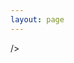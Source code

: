 ```yaml
---
layout: page
---
```


<script setup>
import {
  VPTeamPage,
  VPTeamPageTitle,
  VPTeamMembers
} from 'vitepress/theme'

const icon = '<svg xmlns="http://www.w3.org/2000/svg" fill="#50c8fd" viewBox="0 0 24 24"><path fill-rule="evenodd" d="M12.003 2c-2.265 0-6.29 1.364-6.29 7.325v1.195S3.55 14.96 3.55 17.474c0 .665.17 1.025.281 1.025.114 0 .902-.484 1.748-2.072 0 0-.18 2.197 1.904 3.967 0 0-1.77.495-1.77 1.182 0 .686 4.078.43 6.29 0 2.239.425 6.287.687 6.287 0 0-.688-1.768-1.182-1.768-1.182 2.085-1.77 1.905-3.967 1.905-3.967.845 1.588 1.634 2.072 1.746 2.072.111 0 .283-.36.283-1.025 0-2.514-2.166-6.954-2.166-6.954V9.325C18.29 3.364 14.268 2 12.003 2z"/></svg>'
const url = 'mqq://card/show_pslcard?src_type=internal&version=1&card_type=person&source=sharecard&uin='
const member = (uin, name) => ({
  name,
  avatar: `https://q.qlogo.cn/g?b=qq&s=640&nk=` + uin,
  links: [{ icon: { svg: icon }, link: url + uin }],
})
</script>

<VPTeamPage>
  <VPTeamPageTitle>
    <template #title>
      凌远引路人
    </template>
    <template #lead>
      此刻我们站在这里，站在天地间的广袤无垠，聆听山风的呼吸。
      <br>
      与风雪同行，感受别样的四季，与日月同在，共度晨昏与白昼。
    </template>
  </VPTeamPageTitle>
  <VPTeamMembers
    :members="[
      member(2927964645, '赵依依'),
      member(1060727187, '张贺然'),
      member(1613885642, '刘佳运'),
      member(2775912008, '张景钊'),
      member(1927447754, '王皖齐'),
      member(3068306281, '曹东淇'),
    ]"
  />
/>
</VPTeamPage>
